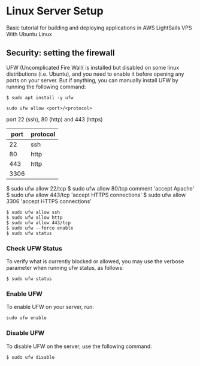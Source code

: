 # Linux Server Setup
Basic tutorial for building and deploying applications in AWS LightSails VPS With Ubuntu Linux

## Security: setting the firewall
UFW (Uncomplicated Fire Wall( is installed but disabled on some linux distributions (i.e. Ubuntu), and you need to enable it before opening any ports on your server. But if anything, you can manually install UFW by running the following command:

```
$ sudo apt install -y ufw
```

```
sudo ufw allow <port>/<protocol>
```
port 22 (ssh), 80 (http) and 443 (https)

| port | protocol |
|------|----------|
| 22   | ssh  |
| 80   | http |
| 443  | http |
| 3306 |

$ sudo ufw allow 22/tcp
$ sudo ufw allow 80/tcp comment 'accept Apache'
$ sudo ufw allow 443/tcp 'accept HTTPS connections'
$ sudo ufw allow 3306 'accept HTTPS connections'

```
$ sudo ufw allow ssh
$ sudo ufw allow http
$ sudo ufw allow 443/tcp
$ sudo ufw --force enable
$ sudo ufw status
```

### Check UFW Status

To verify what is currently blocked or allowed, you may use the verbose parameter when running ufw status, as follows:
```
$ sudo ufw status

```
### Enable UFW
To enable UFW on your server, run:
```
sudo ufw enable
```
### Disable UFW
To disable UFW on the server, use the following command:
```
$ sudo ufw disable
```
